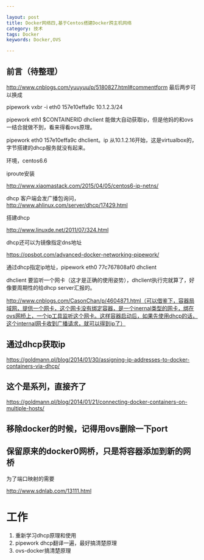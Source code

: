 ```yaml
---

layout: post
title: Docker网络四,基于Centos搭建Docker跨主机网络
category: 技术
tags: Docker
keywords: Docker,OVS

---
```


## 前言（待整理）


http://www.cnblogs.com/yuuyuu/p/5180827.html#commentform 最后两步可以换成

pipework vxbr -i  eth0 157e10effa9c 10.1.2.3/24


pipework eth1 $CONTAINERID dhclient 能做大自动获取ip，但是他妈的和ovs一结合就做不到，看来得看ovs原理。

pipework eth0 157e10effa9c dhclient。ip 从10.1.2.16开始，这是virtualbox的，字节搭建的dhcp服务就没有起来。



环境，centos6.6



iproute安装

http://www.xiaomastack.com/2015/04/05/centos6-ip-netns/



dhcp 客户端会发广播包询问，http://www.ahlinux.com/server/dhcp/17429.html


搭建dhcp

http://www.linuxde.net/2011/07/324.html

dhcp还可以为镜像指定dns地址


https://opsbot.com/advanced-docker-networking-pipework/


通过dhcp指定ip地址，pipework eth0 77c767808af0 dhclient

dhclient 要监听一个网卡（这才是正确的使用姿势），dhclient执行完就算了，好像要周期性的给dhcp server汇报的。


http://www.cnblogs.com/CasonChan/p/4604871.html（可以借鉴下，容器局域网，提供一个网卡，这个网卡没有绑定容器，是一个inernal类型的网卡，绑在ovs网桥上，一个ip工具监听这个网卡。这样容器启动后，如果先使用dhcp的话，这个internal网卡收到广播请求，就可以得到ip了）



## 通过dhcp获取ip

https://goldmann.pl/blog/2014/01/30/assigning-ip-addresses-to-docker-containers-via-dhcp/


## 这个是系列，直接齐了

https://goldmann.pl/blog/2014/01/21/connecting-docker-containers-on-multiple-hosts/



## 移除docker的时候，记得用ovs删除一下port



## 保留原来的docker0网桥，只是将容器添加到新的网桥

为了端口映射的需要

http://www.sdnlab.com/13111.html


# 工作

1. 重新学习dhcp原理和使用
2. pipework dhcp翻译一遍，最好搞清楚原理
3. ovs-docker搞清楚原理


